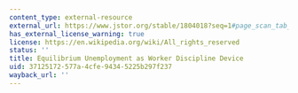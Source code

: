 ```yaml
---
content_type: external-resource
external_url: https://www.jstor.org/stable/1804018?seq=1#page_scan_tab_contents
has_external_license_warning: true
license: https://en.wikipedia.org/wiki/All_rights_reserved
status: ''
title: Equilibrium Unemployment as Worker Discipline Device
uid: 37125172-577a-4cfe-9434-5225b297f237
wayback_url: ''
---
```

